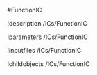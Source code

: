 <!-- MOOSE Object Documentation Stub: Remove this when content is added. -->
#FunctionIC

!description /ICs/FunctionIC

!parameters /ICs/FunctionIC

!inputfiles /ICs/FunctionIC

!childobjects /ICs/FunctionIC
